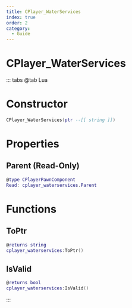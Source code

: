 ```yaml
---
title: CPlayer_WaterServices
index: true
order: 2
category:
  - Guide
---
```


# CPlayer_WaterServices

::: tabs
@tab Lua
# Constructor
```lua
CPlayer_WaterServices(ptr --[[ string ]])
```
# Properties
## Parent (Read-Only)
```lua
@type CPlayerPawnComponent
Read: cplayer_waterservices.Parent
```
# Functions
## ToPtr
```lua
@returns string
cplayer_waterservices:ToPtr()
```
## IsValid
```lua
@returns bool
cplayer_waterservices:IsValid()
```

:::